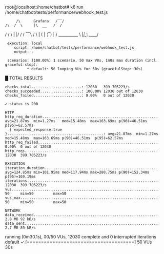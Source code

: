 root@localhost:/home/chatbot# k6 run  /home/chatbot/tests/performance/webhook_test.js

         /\      Grafana   /‾‾/  
    /\  /  \     |\  __   /  /   
   /  \/    \    | |/ /  /   ‾‾\ 
  /          \   |   (  |  (‾)  |
 / __________ \  |_|\_\  \_____/ 

     execution: local
        script: /home/chatbot/tests/performance/webhook_test.js
        output: -

     scenarios: (100.00%) 1 scenario, 50 max VUs, 1m0s max duration (incl. graceful stop):
              * default: 50 looping VUs for 30s (gracefulStop: 30s)



  █ TOTAL RESULTS 

    checks_total.......................: 12030   399.705223/s
    checks_succeeded...................: 100.00% 12030 out of 12030
    checks_failed......................: 0.00%   0 out of 12030

    ✓ status is 200

    HTTP
    http_req_duration.......................................................: avg=21.87ms  min=1.27ms   med=15.48ms  max=163.69ms p(90)=46.51ms  p(95)=62.57ms 
      { expected_response:true }............................................: avg=21.87ms  min=1.27ms   med=15.48ms  max=163.69ms p(90)=46.51ms  p(95)=62.57ms 
    http_req_failed.........................................................: 0.00%  0 out of 12030
    http_reqs...............................................................: 12030  399.705223/s

    EXECUTION
    iteration_duration......................................................: avg=124.85ms min=101.95ms med=117.94ms max=280.75ms p(90)=152.34ms p(95)=169.19ms
    iterations..............................................................: 12030  399.705223/s
    vus.....................................................................: 50     min=50         max=50
    vus_max.................................................................: 50     min=50         max=50

    NETWORK
    data_received...........................................................: 2.8 MB 92 kB/s
    data_sent...............................................................: 2.7 MB 89 kB/s




running (0m30.1s), 00/50 VUs, 12030 complete and 0 interrupted iterations
default ✓ [======================================] 50 VUs  30s
